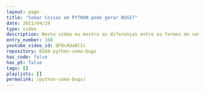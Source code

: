 ```yaml
---
layout: page
title: "Somar Coisas em PYTHON pode gerar BUGS?"
date: 2021/04/19
type: video
description: Neste vídeo eu mostro as diferenças entre as formas de somar coisas em python usando o=+". No vídeo eu mostro que a soma usando o=" e o "+" separados gera um novo objeto. Devido a esse comportamento o Python tem métodos mágicos diferentes para cada caso, sendo o "__add__" para somas normair e o "__iadd__" para somas in place. Esse comportamento é importante dependendo do que você estiver fazendo, ...
entry_number: 160
youtube_video_id: QFOcAUaBlIc
repository: 0160-python-soma-bugs
has_code: false
has_p5: false
tags: []
playlists: []
permalink: /python-soma-bugs/
---
```

